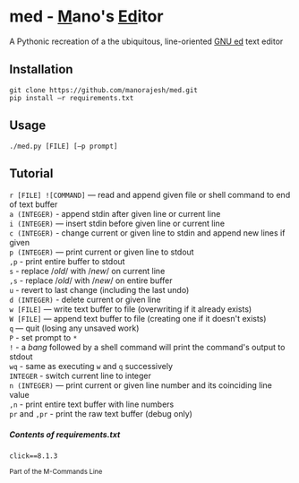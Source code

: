 # med - <ins>M</ins>ano's <ins>Ed</ins>itor

A Pythonic recreation of a the ubiquitous, line-oriented [GNU ed](https://www.gnu.org/software/ed/) text editor

## Installation
`git clone https://github.com/manorajesh/med.git` <br>
`pip install —r requirements.txt`

## Usage
`./med.py [FILE] [—p prompt]`

## Tutorial
`r [FILE] ![COMMAND]` — read and append given file or shell command to end of text buffer <br>
`a (INTEGER)` - append stdin after given line or current line <br>
`i (INTEGER)` — insert stdin before given line or current line <br>
`c (INTEGER)` - change current or given line to stdin and append new lines if given <br>
`p (INTEGER)` — print current or given line to stdout <br>
`,p` - print entire buffer to stdout <br>
`s` - replace /*old*/ with /*new*/ on current line <br>
`,s` - replace /*old*/ with /*new*/ on entire buffer <br>
`u` - revert to last change (including the last undo) <br>
`d (INTEGER)` - delete current or given line <br>
`w [FILE]` — write text buffer to file (overwriting if it already exists) <br>
`W [FILE]` — append text buffer to file (creating one if it doesn't exists) <br>
`q` — quit (losing any unsaved work) <br>
`P` - set prompt to `*` <br>
`!` - a *bang* followed by a shell command will print the command's output to stdout <br>
`wq` - same as executing `w` and `q` successively <br>
`INTEGER` - switch current line to integer <br>
`n (INTEGER)` — print current or given line number and its coinciding line value <br>
`,n` - print entire text buffer with line numbers <br>
`pr` and `,pr` - print the raw text buffer (debug only) <br>

##### Contents of requirements.txt
`click==8.1.3`

<sub>Part of the M-Commands Line</sub>
